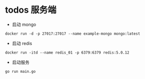 # todos 服务端

- 启动 mongo

```shell
docker run -d -p 27017:27017 --name example-mongo mongo:latest
```

- 启动 redis

```shell
docker run -itd --name redis_01 -p 6379:6379 redis:5.0.12
```

- 启动服务

```shell
go run main.go
```